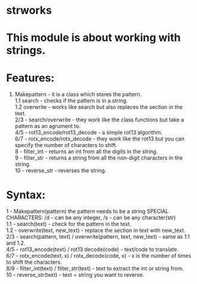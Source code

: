 # strworks
# This module is about working with strings.
# Features:
1. Makepattern - it is a class which stores the pattern.                                                                                                  
1.1 search - checks if the pattern is in a string.                                   
1.2 overwrite - works like search but also replaces the section in the text.                             
2/3 - search/overwrite - they work like the class functions but take a pattern as an agrument to.                          
4/5 - rot13_encode/rot13_decode - a simple rot13 algorithm.                                   
6/7 - rotx_encode/rotx_decode - they work like the rot13 but you can specify the number of characters to shift.                        
8 - filter_int - returns an int from all the digits in the string.                                    
9 - filter_str - returns a string from all the non-digit characters in the string.                           
10 - reverse_str - reverses the string.
# Syntax:
1 - Makepattern(pattern) the pattern needs to be a string SPECIAL CHARACTERS: /d - can be any integer, /s - can be any character(str)                   
1.1 - search(text) - check for the pattern in the text.                                                         
1.2 - overwrite(text, new_text) - replace the section in text with new_text.                                    
2/3 - search(pattern, text) / overwrite(pattern, text, new_text) - same as 1.1 and 1.2.                     
4/5 - rot13_encode(text) / rot13 decode(code) - text/code to translate.                                     
6/7 - rotx_encode(text, x) / rotx_decode(code, x) - x is the number of times to shift the characters.           
8/9 - filter_int(text) / filter_str(text) - text to extract the int or string from.                
10 - reverse_str(text) - text = string you want to reverse.                                
